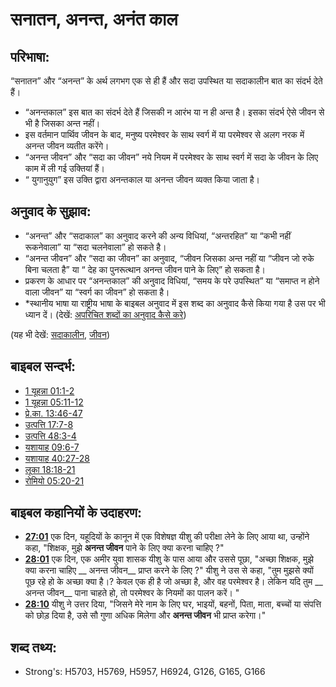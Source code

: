 # सनातन, अनन्त, अनंत काल #

## परिभाषा: ##

“सनातन” और “अनन्त” के अर्थ लगभग एक से ही हैं और सदा उपस्थित या सदाकालीन बात का संदर्भ देते हैं।

* “अनन्तकाल” इस बात का संदर्भ देते हैं जिसकी न आरंभ या न ही अन्त है। इसका संदर्भ ऐसे जीवन से भी है जिसका अन्त नहीं।
* इस वर्तमान पार्थिव जीवन के बाद, मनुष्य परमेश्वर के साथ स्वर्ग में या परमेश्वर से अलग नरक में अनन्त जीवन व्यतीत करेंगे।
* “अनन्त जीवन” और “सदा का जीवन” नये नियम में परमेश्वर के साथ स्वर्ग में सदा के जीवन के लिए काम में ली गई उक्तियां हैं।
* “ युगानुयुग” इस उक्ति द्वारा अनन्तकाल या अनन्त जीवन व्यक्त किया जाता है।

## अनुवाद के सुझाव: ##

* “अनन्त” और “सदाकाल” का अनुवाद करने की अन्य विधियां, “अन्तरहित” या “कभी नहीं रूकनेवाला” या “सदा चलनेवाला” हो सकते है।
* “अनन्त जीवन” और “सदा का जीवन” का अनुवाद, “जीवन जिसका अन्त नहीं या “जीवन जो रुके बिना चलता है” या “ देह का पुनरूत्थान अनन्त जीवन पाने के लिए” हो सकता है।
* प्रकरण के आधार पर “अनन्तकाल” की अनुवाद विधियां, “समय के परे उपस्थित” या “समाप्त न होने वाला जीवन” या “स्वर्ग का जीवन” हो सकता है।
* *स्थानीय भाषा या राष्ट्रीय भाषा के बाइबल अनुवाद में इस शब्द का अनुवाद कैसे किया गया है उस पर भी ध्यान दें। (देखें: [अपरिचित शब्दों का अनुवाद कैसे करे](rc://hi/ta/man/translate/translate-unknown))

(यह भी देखें: [सदाकालीन](../kt/forever.md), [जीवन](../kt/life.md))

## बाइबल सन्दर्भ: ##

* [1 यूहन्ना 01:1-2](rc://hi/tn/help/1jn/01/01)
* [1 यूहन्ना 05:11-12](rc://hi/tn/help/1jn/05/11)
* [प्रे.का. 13:46-47](rc://hi/tn/help/act/13/46)
* [उत्पत्ति 17:7-8](rc://hi/tn/help/gen/17/07)
* [उत्पत्ति 48:3-4](rc://hi/tn/help/gen/48/03)
* [यशायाह 09:6-7](rc://hi/tn/help/isa/09/06)
* [यशायाह 40:27-28](rc://hi/tn/help/isa/40/27)
* [लूका 18:18-21](rc://hi/tn/help/luk/18/18)
* [रोमियो 05:20-21](rc://hi/tn/help/rom/05/20)

## बाइबल कहानियों के उदाहरण: ##

* __[27:01](rc://hi/tn/help/obs/27/01)__ एक दिन, यहूदियों के कानून में एक विशेषज्ञ यीशु की परीक्षा लेने के लिए आया था, उन्होंने कहा, "शिक्षक, मुझे __अनन्त जीवन__ पाने के लिए क्या करना चाहिए ?"
* __[28:01](rc://hi/tn/help/obs/28/01)__ एक दिन, एक अमीर युवा शासक यीशु के पास आया और उससे पूछा, "अच्छा शिक्षक, मुझे क्या करना चाहिए __ अनन्त जीवन__ प्राप्त करने के लिए ?" यीशु ने उस से कहा, "तुम मुझसे क्यों पूछ रहे हो के अच्छा क्या है।? केवल एक ही है जो अच्छा है, और वह परमेश्वर है। लेकिन यदि तुम __ अनन्त जीवन__ पाना चाहते हो, तो परमेश्वर के नियमों का पालन करें। "
* __[28:10](rc://hi/tn/help/obs/28/10)__ यीशु ने उत्तर दिया, "जिसने मेरे नाम के लिए घर, भाइयों, बहनों, पिता, माता, बच्चों या संपत्ति को छोड़ दिया है, उसे सौ गुणा अधिक मिलेगा और __अनन्त जीवन__  भी प्राप्त करेगा।"

## शब्द तथ्य: ##

* Strong's: H5703, H5769, H5957, H6924, G126, G165, G166
